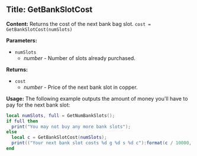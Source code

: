 ## Title: GetBankSlotCost

**Content:**
Returns the cost of the next bank bag slot.
`cost = GetBankSlotCost(numSlots)`

**Parameters:**
- `numSlots`
  - *number* - Number of slots already purchased.

**Returns:**
- `cost`
  - *number* - Price of the next bank slot in copper.

**Usage:**
The following example outputs the amount of money you'll have to pay for the next bank slot:
```lua
local numSlots, full = GetNumBankSlots();
if full then
  print("You may not buy any more bank slots");
else
  local c = GetBankSlotCost(numSlots);
  print(("Your next bank slot costs %d g %d s %d c"):format(c / 10000, c / 100 % 100, c % 100));
end
```